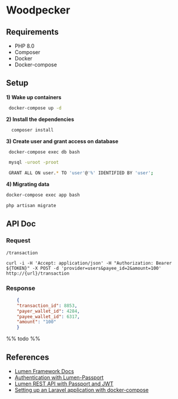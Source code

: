# Woodpecker

## Requirements

   * PHP 8.0
   * Composer
   * Docker
   * Docker-compose

## Setup

**1) Wake up containers**
   
~~~Bash
 docker-compose up -d
~~~

**2) Install the dependencies**

~~~Bash
  composer install
~~~


**3) Create user and grant access on database**

~~~Bash
 docker-compose exec db bash

 mysql -uroot -proot

 GRANT ALL ON user.* TO 'user'@'%' IDENTIFIED BY 'user';
~~~

**4) Migrating data**

~~~Bash
docker-compose exec app bash

php artisan migrate
~~~

## API Doc

### Request

`/transaction`

    curl -i -H 'Accept: application/json' -H "Authorization: Bearer ${TOKEN}" -X POST -d 'provider=users&payee_id=2&amount=100' http://{url}/transaction  

### Response
~~~JSON
    {
    "transaction_id": 8853,
    "payer_wallet_id": 4284,
    "payee_wallet_id": 6317,
    "amount": "100"
    }
~~~
%% todo %%

## References

* [Lumen Framework Docs](https://lumen.laravel.com/docs)
* [Authentication with Lumen-Passport](https://github.com/dusterio/lumen-passport)
* [Lumen REST API with Passport and JWT](https://www.youtube.com/watch?v=g_22EUfibJ8)
* [Setting up an Laravel application with docker-compose](https://www.digitalocean.com/community/tutorials/how-to-set-up-laravel-nginx-and-mysql-with-docker-compose-pt)

